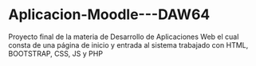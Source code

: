 # Aplicacion-Moodle---DAW64
Proyecto final de la materia de Desarrollo de Aplicaciones Web el cual consta de una página de inicio y entrada al sistema trabajado con HTML, BOOTSTRAP, CSS, JS y PHP
